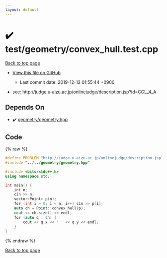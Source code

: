 ```yaml
---
layout: default
---
```


<!-- mathjax config similar to math.stackexchange -->
<script type="text/javascript" async
  src="https://cdnjs.cloudflare.com/ajax/libs/mathjax/2.7.5/MathJax.js?config=TeX-MML-AM_CHTML">
</script>
<script type="text/x-mathjax-config">
  MathJax.Hub.Config({
    TeX: { equationNumbers: { autoNumber: "AMS" }},
    tex2jax: {
      inlineMath: [ ['$','$'] ],
      processEscapes: true
    },
    "HTML-CSS": { matchFontHeight: false },
    displayAlign: "left",
    displayIndent: "2em"
  });
</script>

<script type="text/javascript" src="https://cdnjs.cloudflare.com/ajax/libs/jquery/3.4.1/jquery.min.js"></script>
<script src="https://cdn.jsdelivr.net/npm/jquery-balloon-js@1.1.2/jquery.balloon.min.js" integrity="sha256-ZEYs9VrgAeNuPvs15E39OsyOJaIkXEEt10fzxJ20+2I=" crossorigin="anonymous"></script>
<script type="text/javascript" src="../../../assets/js/copy-button.js"></script>
<link rel="stylesheet" href="../../../assets/css/copy-button.css" />


# :heavy_check_mark: test/geometry/convex_hull.test.cpp
<a href="../../../index.html">Back to top page</a>

* <a href="{{ site.github.repository_url }}/blob/master/test/geometry/convex_hull.test.cpp">View this file on GitHub</a>
    - Last commit date: 2019-12-12 01:55:44 +0900


* see: <a href="http://judge.u-aizu.ac.jp/onlinejudge/description.jsp?id=CGL_4_A">http://judge.u-aizu.ac.jp/onlinejudge/description.jsp?id=CGL_4_A</a>


## Depends On
* :heavy_check_mark: <a href="../../../library/geometry/geometry.hpp.html">geometry/geometry.hpp</a>


## Code
{% raw %}
```cpp
#define PROBLEM "http://judge.u-aizu.ac.jp/onlinejudge/description.jsp?id=CGL_4_A"
#include "../../geometry/geometry.hpp"

#include <bits/stdc++.h>
using namespace std;

int main() {
    int n;
    cin >> n;
    vector<Point> p(n);
    for (int i = 0; i < n; i++) cin >> p[i];
    auto ch = Point::convex_hull(p);
    cout << ch.size() << endl;
    for (auto q : ch) {
        cout << q.x << ' ' << q.y << endl;
    }
}
```
{% endraw %}

<a href="../../../index.html">Back to top page</a>

